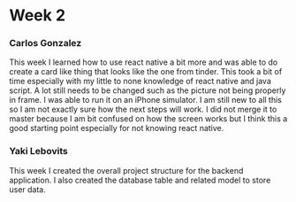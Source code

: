 # Week 2

### Carlos Gonzalez

This week I learned how to use react native a bit more and was able to do create a card like thing that looks like the one from tinder. This took a bit of time especially with my little to none knowledge of react native and java script. A lot still needs to be changed such as the picture not being properly in frame. I was able to run it on an iPhone simulator. I am still new to all this so I am not exactly sure how the next steps will work. I did not merge it to master because I am bit confused on how the screen works but I think this a good starting point especially for not knowing react native.

### Yaki Lebovits

This week I created the overall project structure for the backend application. I also created the database table and related model to store user data.
